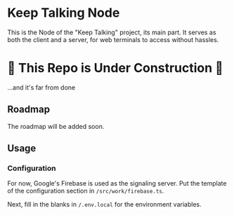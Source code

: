# Keep Talking Node

This is the Node of the "Keep Talking" project, its main part.
It serves as both the client and a server, for web terminals to access without hassles.

# 🚧 This Repo is Under Construction 🚧

...and it's far from done

## Roadmap

The roadmap will be added soon.

## Usage

### Configuration

For now, Google's Firebase is used as the signaling server. Put the template of the configuration section in `/src/work/firebase.ts`.

Next, fill in the blanks in `/.env.local` for the environment variables.
